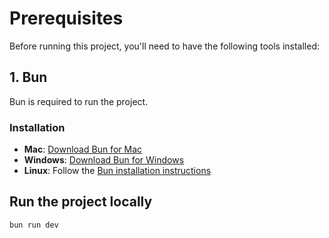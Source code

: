 # Prerequisites

Before running this project, you'll need to have the following tools installed:

## 1. Bun

Bun is required to run the project.

### Installation

- **Mac**: [Download Bun for Mac](https://bun.sh/docs/installation)
- **Windows**: [Download Bun for Windows](https://bun.sh/docs/installation)
- **Linux**: Follow the [Bun installation instructions](https://bun.sh/docs/installation)

## Run the project locally

```bash
bun run dev
```
